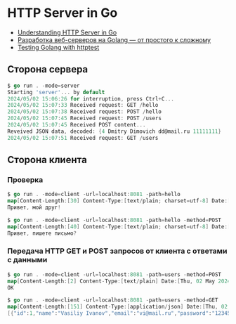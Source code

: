 # HTTP Server in Go

- [Understanding HTTP Server in Go](https://surajincloud.com/understanding-http-server-in-go-basic)
- [Разработка веб-серверов на Golang — от простого к сложному](https://habr.com/ru/companies/skillbox/articles/446454/)
- [Testing Golang with httptest](https://speedscale.com/blog/testing-golang-with-httptest/)

## Сторона сервера

```go
$ go run . -mode=server
Starting 'server'... by default
2024/05/02 15:06:26 for interruption, press Ctrl+C...
2024/05/02 15:07:33 Received request: GET /hello
2024/05/02 15:07:38 Received request: POST /hello
2024/05/02 15:07:45 Received request: POST /users
2024/05/02 15:07:45 Received POST content...
Reveived JSON data, decoded: {4 Dmitry Dimovich dd@mail.ru 11111111}
2024/05/02 15:07:51 Received request: GET /users
```

## Сторона клиента

### Проверка

```go
$ go run . -mode=client -url=localhost:8081 -path=hello
map[Content-Length:[30] Content-Type:[text/plain; charset=utf-8] Date:[Thu, 02 May 2024 12:07:33 GMT]]:30
Привет, мой друг!

$ go run . -mode=client -url=localhost:8081 -path=hello -method=POST
map[Content-Length:[40] Content-Type:[text/plain; charset=utf-8] Date:[Thu, 02 May 2024 12:07:38 GMT]]:40
Привет, пишете письмо?
```

### Передача HTTP GET и POST запросов от клиента с ответами с данными 

```go
$ go run . -mode=client -url=localhost:8081 -path=users -method=POST
map[Content-Length:[2] Content-Type:[text/plain] Date:[Thu, 02 May 2024 12:07:45 GMT]]:2
OK

$ go run . -mode=client -url=localhost:8081 -path=users -method=GET
map[Content-Length:[151] Content-Type:[application/json] Date:[Thu, 02 May 2024 12:07:51 GMT]]:151
[{"id":1,"name":"Vasiliy Ivanov","email":"vi@mail.ru","password":"12345678"},{"id":2,"name":"Pavel Petrov","email":"pp@mail.ru","password":"87654321"}]
```
